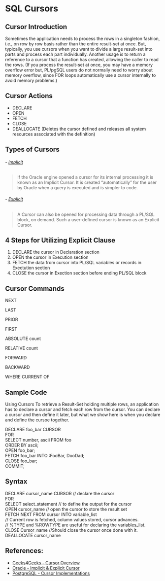 # SQL Cursors

## Cursor Introduction
Sometimes the application needs to process the rows in a singleton fashion, i.e., on row by row basis rather than the entire result-set at once. But, typically, you use cursors when you want to divide a large result-set into parts and process each part individually. Another usage is to return a reference to a cursor that a function has created, allowing the caller to read the rows.
(If you process the result-set at once, you may have a memory overflow error but, PL/pgSQL users do not normally need to worry about memory overflow, since FOR loops automatically use a cursor internally to avoid memory problems.)

## Cursor Actions
- DECLARE
- OPEN
- FETCH 
- CLOSE
- DEALLOCATE (Deletes the cursor defined and releases all system resources associated with the definition)


## Types of Cursors 

###### - [Implicit](https://www.geeksforgeeks.org/cursors-in-pl-sql/) 
> If the Oracle engine opened a cursor for its internal processing it is known as an Implicit Cursor. It is created “automatically” for the user by Oracle when a query is executed and is simpler to code.

###### - [Explicit](https://www.geeksforgeeks.org/cursors-in-pl-sql/)
> A Cursor can also be opened for processing data through a PL/SQL block, on demand. Such a user-defined cursor is known as an Explicit Cursor.


## 4 Steps for Utilizing Explicit Clause
1. DECLARE the cursor in Declaration section
2. OPEN the cursor in Execution section
3. FETCH the data from cursor into PL/SQL variables or records in Exectution section
4. CLOSE the cursor in Exection section before ending PL/SQL block

## Cursor Commands
NEXT

LAST

PRIOR

FIRST

ABSOLUTE count

RELATIVE count

FORWARD

BACKWARD

WHERE CURRENT OF


## Sample Code
Using Cursors
To retrieve a Result-Set holding multiple rows, an application has to declare a cursor and fetch each row from the cursor. You can declare a cursor and then define it later, but what we show here is when you declare and define the cursoe together. 

DECLARE foo_bar CURSOR <br>
	FOR <br>
    SELECT number, ascii FROM foo <br>
    ORDER BY ascii; <br>
OPEN foo_bar; <br>
FETCH foo_bar INTO :FooBar, DooDad; <br>
CLOSE foo_bar; <br>
COMMIT; <br>

## Syntax

DECLARE cursor_name CURSOR		// declare the cursor  
  FOR  
SELECT select_statement			// to define the output for the cursor  
OPEN cursor_name				// open the cursor to store the result set  
FETCH NEXT FROM cursor INTO variable_list  
					// Current row is fetched, column values stored, cursor advances.  
					// %TYPE and %ROWTYPE are useful for declaring the variables_list.  
CLOSE Cursor_name	//Should close the cursor once done with it.  
DEALLOCATE cursor_name  



## References: 
- [Geeks4Geeks - Cursor Overview](https://www.geeksforgeeks.org/cursors-in-pl-sql/)
- [Oracle - Implicit & Explicit Cursor](https://docs.oracle.com/database/121/LNPLS/static.htm#LNPLS99956)
- [PostgreSQL - Cursor Implementations](https://www.postgresql.org/docs/9.2/plpgsql-cursors.html)
